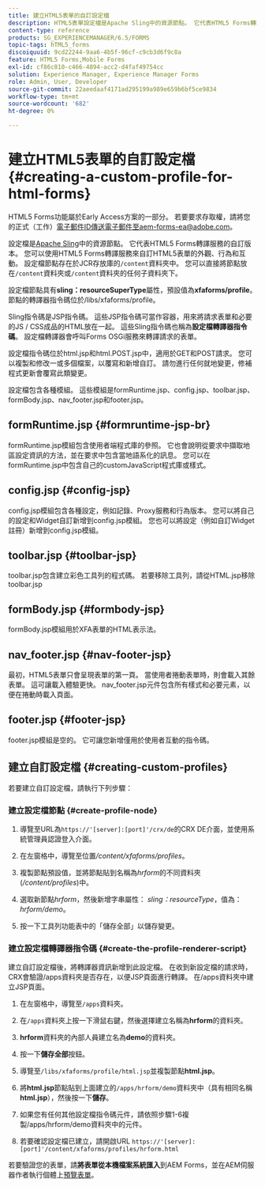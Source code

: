 ```yaml
---
title: 建立HTML5表單的自訂設定檔
description: HTML5表單設定檔是Apache Sling中的資源節點。 它代表HTML5 Forms轉譯服務的自訂版本。
content-type: reference
products: SG_EXPERIENCEMANAGER/6.5/FORMS
topic-tags: hTML5_forms
discoiquuid: 9cd22244-9aa6-4b5f-96cf-c9cb3d6f9c8a
feature: HTML5 Forms,Mobile Forms
exl-id: cf86c810-c466-4894-acc2-d4faf49754cc
solution: Experience Manager, Experience Manager Forms
role: Admin, User, Developer
source-git-commit: 22aeedaaf4171ad295199a989e659b6bf5ce9834
workflow-type: tm+mt
source-wordcount: '682'
ht-degree: 0%

---
```


# 建立HTML5表單的自訂設定檔 {#creating-a-custom-profile-for-html-forms}

<span class="preview"> HTML5 Forms功能屬於Early Access方案的一部分。 若要要求存取權，請將您的正式（工作）電子郵件ID傳送電子郵件至aem-forms-ea@adobe.com。
</span>

設定檔是[Apache Sling](https://sling.apache.org/)中的資源節點。 它代表HTML5 Forms轉譯服務的自訂版本。 您可以使用HTML5 Forms轉譯服務來自訂HTML5表單的外觀、行為和互動。 設定檔節點存在於JCR存放庫的`/content`資料夾中。 您可以直接將節點放在`/content`資料夾或`/content`資料夾的任何子資料夾下。

設定檔節點具有&#x200B;**sling：resourceSuperType**&#x200B;屬性，預設值為&#x200B;**xfaforms/profile**。 節點的轉譯器指令碼位於/libs/xfaforms/profile。

Sling指令碼是JSP指令碼。 這些JSP指令碼可當作容器，用來將請求表單和必要的JS / CSS成品的HTML放在一起。 這些Sling指令碼也稱為&#x200B;**設定檔轉譯器指令碼**。 設定檔轉譯器會呼叫Forms OSGi服務來轉譯請求的表單。

設定檔指令碼位於html.jsp和html.POST.jsp中，適用於GET和POST請求。 您可以複製和修改一或多個檔案，以覆寫和新增自訂。 請勿進行任何就地變更，修補程式更新會覆寫此類變更。

設定檔包含各種模組。 這些模組是formRuntime.jsp、config.jsp、toolbar.jsp、formBody.jsp、nav_footer.jsp和footer.jsp。

## formRuntime.jsp {#formruntime-jsp-br}

formRuntime.jsp模組包含使用者端程式庫的參照。 它也會說明從要求中擷取地區設定資訊的方法，並在要求中包含當地語系化的訊息。 您可以在formRuntime.jsp中包含自己的customJavaScript程式庫或樣式。

## config.jsp {#config-jsp}

config.jsp模組包含各種設定，例如記錄、Proxy服務和行為版本。 您可以將自己的設定和Widget自訂新增到config.jsp模組。 您也可以將設定（例如自訂Widget註冊）新增到config.jsp模組。

## toolbar.jsp {#toolbar-jsp}

toolbar.jsp包含建立彩色工具列的程式碼。 若要移除工具列，請從HTML.jsp移除toolbar.jsp

## formBody.jsp {#formbody-jsp}

formBody.jsp模組用於XFA表單的HTML表示法。

## nav_footer.jsp {#nav-footer-jsp}

最初，HTML5表單只會呈現表單的第一頁。 當使用者捲動表單時，則會載入其餘表單。 這可讓載入體驗更快。 nav_footer.jsp元件包含所有樣式和必要元素，以便在捲動時載入頁面。

## footer.jsp {#footer-jsp}

footer.jsp模組是空的。 它可讓您新增僅用於使用者互動的指令碼。

## 建立自訂設定檔 {#creating-custom-profiles}

若要建立自訂設定檔，請執行下列步驟：

### 建立設定檔節點 {#create-profile-node}

1. 導覽至URL為`https://'[server]:[port]'/crx/de`的CRX DE介面，並使用系統管理員認證登入介面。

1. 在左窗格中，導覽至位置&#x200B;*/content/xfaforms/profiles*。

1. 複製節點預設值，並將節點貼到名稱為&#x200B;*hrform*&#x200B;的不同資料夾(*/content/profiles*)中。

1. 選取新節點&#x200B;*hrform*，然後新增字串屬性： *sling：resourceType*，值為： *hrform/demo*。

1. 按一下工具列功能表中的「儲存全部」以儲存變更。

### 建立設定檔轉譯器指令碼 {#create-the-profile-renderer-script}

建立自訂設定檔後，將轉譯器資訊新增到此設定檔。 在收到新設定檔的請求時，CRX會驗證/apps資料夾是否存在，以便JSP頁面進行轉譯。 在/apps資料夾中建立JSP頁面。

1. 在左窗格中，導覽至`/apps`資料夾。
1. 在`/apps`資料夾上按一下滑鼠右鍵，然後選擇建立名稱為&#x200B;**hrform**&#x200B;的資料夾。
1. **hrform**&#x200B;資料夾的內部人員建立名為&#x200B;**demo**&#x200B;的資料夾。
1. 按一下&#x200B;**儲存全部**&#x200B;按鈕。
1. 導覽至`/libs/xfaforms/profile/html.jsp`並複製節點&#x200B;**html.jsp**。
1. 將&#x200B;**html.jsp**&#x200B;節點貼到上面建立的`/apps/hrform/demo`資料夾中（具有相同名稱&#x200B;**html.jsp**），然後按一下&#x200B;**儲存**。
1. 如果您有任何其他設定檔指令碼元件，請依照步驟1-6複製/apps/hrform/demo資料夾中的元件。

1. 若要確認設定檔已建立，請開啟URL `https://'[server]:[port]'/content/xfaforms/profiles/hrform.html`

若要驗證您的表單，請&#x200B;**將表單從本機檔案系統匯入**&#x200B;到AEM Forms，並在AEM伺服器作者執行個體上[預覽表單](/help/forms/previewing-forms.md)。
